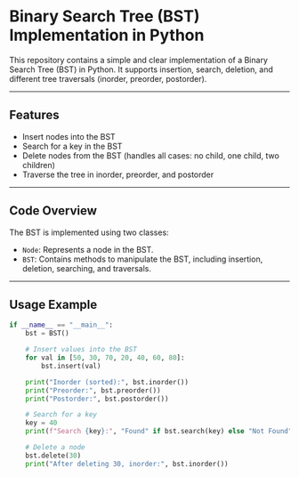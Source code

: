 # Binary Search Tree (BST) Implementation in Python

This repository contains a simple and clear implementation of a Binary Search Tree (BST) in Python. It supports insertion, search, deletion, and different tree traversals (inorder, preorder, postorder).

---

## Features

- Insert nodes into the BST
- Search for a key in the BST
- Delete nodes from the BST (handles all cases: no child, one child, two children)
- Traverse the tree in inorder, preorder, and postorder

---

## Code Overview

The BST is implemented using two classes:

- `Node`: Represents a node in the BST.
- `BST`: Contains methods to manipulate the BST, including insertion, deletion, searching, and traversals.

---

## Usage Example

```python
if __name__ == "__main__":
    bst = BST()

    # Insert values into the BST
    for val in [50, 30, 70, 20, 40, 60, 80]:
        bst.insert(val)

    print("Inorder (sorted):", bst.inorder())
    print("Preorder:", bst.preorder())
    print("Postorder:", bst.postorder())

    # Search for a key
    key = 40
    print(f"Search {key}:", "Found" if bst.search(key) else "Not Found")

    # Delete a node
    bst.delete(30)
    print("After deleting 30, inorder:", bst.inorder())

